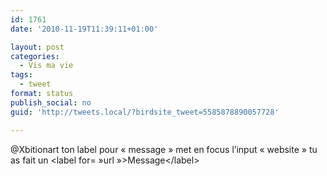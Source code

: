 ```yaml
---
id: 1761
date: '2010-11-19T11:39:11+01:00'

layout: post
categories:
  - Vis ma vie
tags:
  - tweet
format: status
publish_social: no
guid: 'http://tweets.local/?birdsite_tweet=5585878890057728'

---
```


@Xbitionart ton label pour « message » met en focus l’input « website » tu as fait un &lt;label for= »url »&gt;Message&lt;/label&gt;